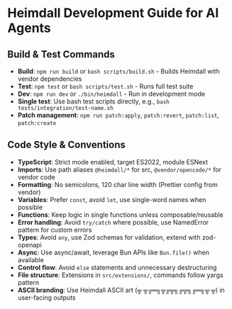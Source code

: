 # Heimdall Development Guide for AI Agents

## Build & Test Commands
- **Build**: `npm run build` or `bash scripts/build.sh` - Builds Heimdall with vendor dependencies
- **Test**: `npm test` or `bash scripts/test.sh` - Runs full test suite
- **Dev**: `npm run dev` or `./bin/heimdall` - Run in development mode
- **Single test**: Use bash test scripts directly, e.g., `bash tests/integration/test-name.sh`
- **Patch management**: `npm run patch:apply`, `patch:revert`, `patch:list`, `patch:create`

## Code Style & Conventions
- **TypeScript**: Strict mode enabled, target ES2022, module ESNext
- **Imports**: Use path aliases `@heimdall/*` for src, `@vendor/opencode/*` for vendor code
- **Formatting**: No semicolons, 120 char line width (Prettier config from vendor)
- **Variables**: Prefer `const`, avoid `let`, use single-word names when possible
- **Functions**: Keep logic in single functions unless composable/reusable
- **Error handling**: Avoid `try/catch` where possible, use NamedError pattern for custom errors
- **Types**: Avoid `any`, use Zod schemas for validation, extend with zod-openapi
- **Async**: Use async/await, leverage Bun APIs like `Bun.file()` when available
- **Control flow**: Avoid `else` statements and unnecessary destructuring
- **File structure**: Extensions in `src/extensions/`, commands follow yargs pattern
- **ASCII branding**: Use Heimdall ASCII art (╦ ╦╔═╗╦╔╦╗╔╦╗╔═╗╦  ╦) in user-facing outputs